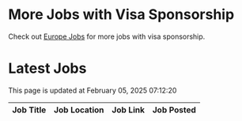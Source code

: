 # More Jobs with Visa Sponsorship

Check out [Europe Jobs](https://github.com/sureshparimi/europejobs#latest-jobs) for more jobs with visa sponsorship.

# Latest Jobs

This page is updated at February 05, 2025 07:12:20

| Job Title | Job Location | Job Link | Job Posted |
| --- | --- | --- | --- |
